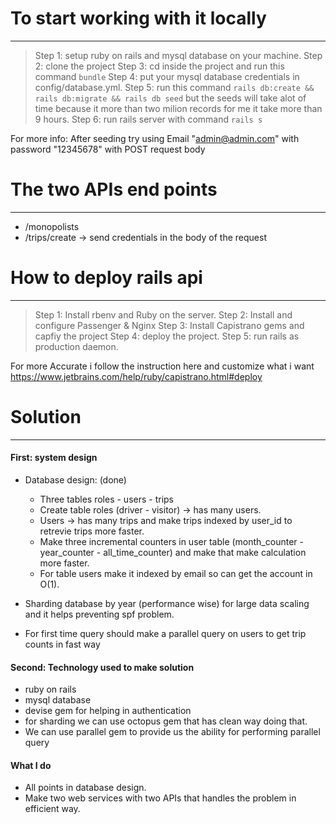 # To start working with it locally
---
> Step 1: setup ruby on rails and mysql database on your machine.
> Step 2: clone the project
> Step 3: cd inside the project and run this command `bundle`
> Step 4: put your mysql database credentials in config/database.yml.
> Step 5: run this command `rails db:create && rails db:migrate && rails db seed` but the seeds will take alot of time because it more than two milion records for me it take more than 9 hours.
> Step 6: run rails server with command `rails s`

For more info:
  After seeding try using Email "admin@admin.com" with password "12345678" with POST request body

# The two APIs end points
---
- /monopolists
- /trips/create -> send credentials in the body of the request

# How to deploy rails api
---
> Step 1: Install rbenv and Ruby on the server.
> Step 2: Install and configure Passenger & Nginx
> Step 3: Install Capistrano gems and capfiy the project
> Step 4: deploy the project.
> Step 5: run rails as production daemon.

For more Accurate i follow the instruction here and customize what i want
    https://www.jetbrains.com/help/ruby/capistrano.html#deploy

# Solution
---
#### First: system design
- Database design: (done)
    - Three tables roles - users - trips
    - Create table roles (driver - visitor) -> has many users.
    - Users -> has many trips and make trips indexed by user_id to retrevie trips more faster.
    - Make three incremental counters in user table (month_counter - year_counter - all_time_counter) and make that make calculation more faster.
    - For table users make it indexed by email so can get the account in O(1).

- Sharding database by year (performance wise) for large data scaling and it helps preventing spf problem.
- For first time query should make a parallel query on users to get trip counts in fast way
#### Second: Technology used to make solution
- ruby on rails
- mysql database
- devise gem for helping in authentication
- for sharding we can use octopus gem that has clean way doing that.
- We can use parallel gem to provide us the ability for performing parallel query
#### What I do
- All points in database design.
- Make two web services with two APIs that handles the problem in efficient way.

